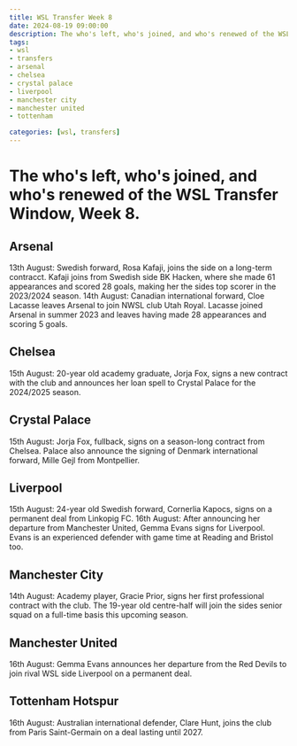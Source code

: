 ```yaml
---
title: WSL Transfer Week 8
date: 2024-08-19 09:00:00
description: The who's left, who's joined, and who's renewed of the WSL Transfer Window, Week 8.
tags: 
- wsl
- transfers
- arsenal
- chelsea
- crystal palace
- liverpool
- manchester city
- manchester united
- tottenham

categories: [wsl, transfers]
---
```


# The who's left, who's joined, and who's renewed of the WSL Transfer Window, Week 8.

## Arsenal
13th August: Swedish forward, Rosa Kafaji, joins the side on a long-term contracct. Kafaji joins from Swedish side BK Hacken, where she made 61 appearances and scored 28 goals, making her the sides top scorer in the 2023/2024 season.
14th August: Canadian international forward, Cloe Lacasse leaves Arsenal to join NWSL club Utah Royal. Lacasse joined Arsenal in summer 2023 and leaves having made 28 appearances and scoring 5 goals.

## Chelsea
15th August: 20-year old academy graduate, Jorja Fox, signs a new contract with the club and announces her loan spell to Crystal Palace for the 2024/2025 season.

## Crystal Palace
15th August: Jorja Fox, fullback, signs on a season-long contract from Chelsea.
Palace also announce the signing of Denmark international forward, Mille Gejl from Montpellier.

## Liverpool
15th August: 24-year old Swedish forward, Cornerlia Kapocs, signs on a permanent deal from Linkopig FC.
16th August: After announcing her departure from Manchester United, Gemma Evans signs for Liverpool. Evans is an experienced defender with game time at Reading and Bristol too.

## Manchester City
14th August: Academy player, Gracie Prior, signs her first professional contract with the club. The 19-year old centre-half will join the sides senior squad on a full-time basis this upcoming season.

## Manchester United
16th August: Gemma Evans announces her departure from the Red Devils to join rival WSL side Liverpool on a permanent deal.

## Tottenham Hotspur
16th August: Australian international defender, Clare Hunt, joins the club from Paris Saint-Germain on a deal lasting until 2027.
